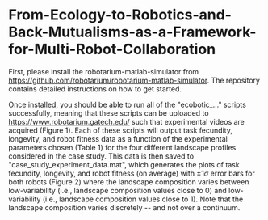 # From-Ecology-to-Robotics-and-Back-Mutualisms-as-a-Framework-for-Multi-Robot-Collaboration

First, please install the robotarium-matlab-simulator from https://github.com/robotarium/robotarium-matlab-simulator. The repository contains detailed instructions on how to get started.

Once installed, you should be able to run all of the "ecobotic_..." scripts successfully, meaning that these scripts can be uploaded to https://www.robotarium.gatech.edu/ such that experimental videos are acquired (Figure 1). Each of these scripts will output task fecundity, longevity, and robot fitness data as a function of the experimental parameters chosen (Table 1) for the four different landscape profiles considered in the case study. This data is then saved to "case_study_experiment_data.mat", which generates the plots of task fecundity, longevity, and robot fitness (on average) with $\pm 1 \sigma$ error bars for both robots (Figure 2) where the landscape composition varies between low-variability (i.e., landscape composition values close to 0) and low-variability (i.e., landscape composition values close to 1). Note that the landscape composition varies discretely -- and not over a continuum.   

